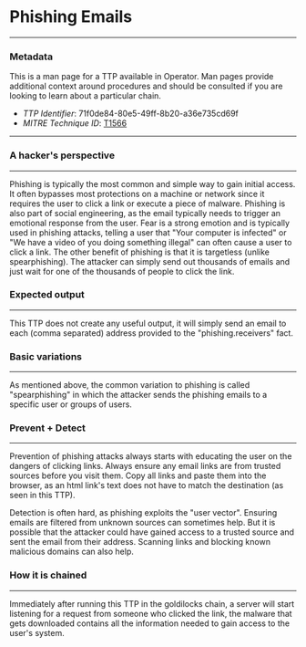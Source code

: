 
# Phishing Emails

---

### Metadata

This is a man page for a TTP available in Operator. Man pages provide additional context around procedures and should be consulted if you are looking to learn about a particular chain.

- *TTP Identifier*: 71f0de84-80e5-49ff-8b20-a36e735cd69f
- *MITRE Technique ID*: [T1566](https://attack.mitre.org/techniques/T1566/)

---

### A hacker's perspective

---

Phishing is typically the most common and simple way to gain initial access. It often bypasses most protections on a machine or network since it requires the user to click a link or execute a piece of malware. Phishing is also part of social engineering, as the email typically needs to trigger an emotional response from the user. Fear is a strong emotion and is typically used in phishing attacks, telling a user that "Your computer is infected" or "We have a video of you doing something illegal" can often cause a user to click a link. The other benefit of phishing is that it is targetless (unlike spearphishing). The attacker can simply send out thousands of emails and just wait for one of the thousands of people to click the link.

### Expected output

---

This TTP does not create any useful output, it will simply send an email to each (comma separated) address provided to the "phishing.receivers" fact.  

### Basic variations

---

As mentioned above, the common variation to phishing is called "spearphishing" in which the attacker sends the phishing emails to a specific user or groups of users.

### Prevent + Detect

---

Prevention of phishing attacks always starts with educating the user on the dangers of clicking links. Always ensure any email links are from trusted sources before you visit them. Copy all links and paste them into the browser, as an html link's text does not have to match the destination (as seen in this TTP).

Detection is often hard, as phishing exploits the "user vector". Ensuring emails are filtered from unknown sources can sometimes help. But it is possible that the attacker could have gained access to a trusted source and sent the email from their address. Scanning links and blocking known malicious domains can also help. 


### How it is chained

---

Immediately after running this TTP in the goldilocks chain, a server will start listening for a request from someone who clicked the link, the malware that gets downloaded contains all the information needed to gain access to the user's system.
